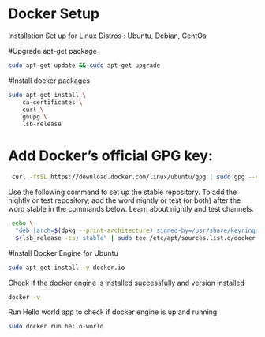 # Docker Setup 
Installation Set up for Linux Distros : Ubuntu, Debian, CentOs

#Upgrade apt-get package 
```sh
sudo apt-get update && sudo apt-get upgrade
```

#Install docker packages 
```sh
sudo apt-get install \
    ca-certificates \
    curl \
    gnupg \
    lsb-release
```
# Add Docker’s official GPG key:
```sh
 curl -fsSL https://download.docker.com/linux/ubuntu/gpg | sudo gpg --dearmor -o /usr/share/keyrings/docker-archive-keyring.gpg

```
Use the following command to set up the stable repository. To add the nightly or test repository, add the word nightly or test (or both) after the word stable in the commands below. Learn about nightly and test channels.

```sh
 echo \
  "deb [arch=$(dpkg --print-architecture) signed-by=/usr/share/keyrings/docker-archive-keyring.gpg] https://download.docker.com/linux/ubuntu \
  $(lsb_release -cs) stable" | sudo tee /etc/apt/sources.list.d/docker.list > /dev/null

```

#Install Docker Engine for Ubuntu 
```sh
sudo apt-get install -y docker.io
```

Check if the docker engine is installed successfully and version installed
```sh
docker -v 
```

Run Hello world app to check if docker engine is up and running
```sh
sudo docker run hello-world
```
